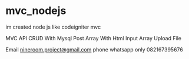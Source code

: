 # mvc_nodejs
im created node js like codeigniter mvc

MVC
API
CRUD With Mysql
Post Array With Html Input Array
Upload File

Email
nineroom.project@gmail.com
phone
whatsapp only 082167395676
